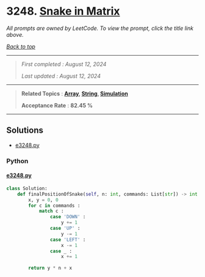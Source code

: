 # 3248. [Snake in Matrix](<https://leetcode.com/problems/snake-in-matrix>)

*All prompts are owned by LeetCode. To view the prompt, click the title link above.*

*[Back to top](<../README.md>)*

------

> *First completed : August 12, 2024*
>
> *Last updated : August 12, 2024*

------

> **Related Topics** : **[Array](<by_topic/Array.md>), [String](<by_topic/String.md>), [Simulation](<by_topic/Simulation.md>)**
>
> **Acceptance Rate** : **82.45 %**

------

## Solutions

- [e3248.py](<../my-submissions/e3248.py>)
### Python
#### [e3248.py](<../my-submissions/e3248.py>)
```Python
class Solution:
    def finalPositionOfSnake(self, n: int, commands: List[str]) -> int:
        x, y = 0, 0
        for c in commands :
            match c :
                case 'DOWN' :
                    y += 1
                case 'UP' :
                    y -= 1
                case 'LEFT' :
                    x -= 1
                case _ :
                    x += 1
        
        return y * n + x

```

